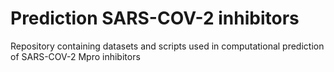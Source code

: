 # Prediction SARS-COV-2 inhibitors

Repository containing datasets and scripts used in computational prediction of SARS-COV-2 Mpro inhibitors
